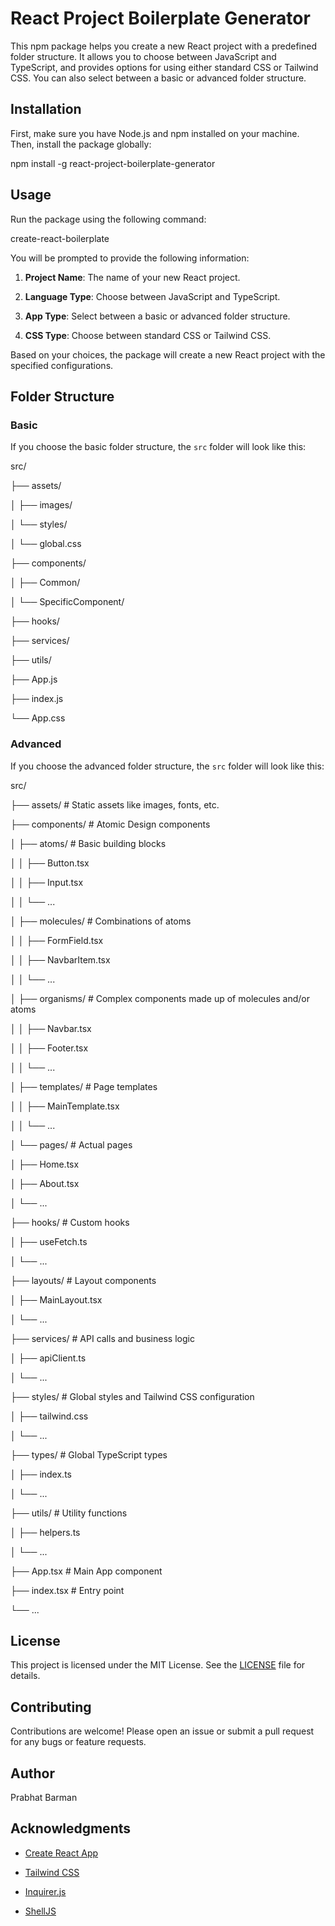 # React Project Boilerplate Generator

This npm package helps you create a new React project with a predefined folder structure. It allows you to choose between JavaScript and TypeScript, and provides options for using either standard CSS or Tailwind CSS. You can also select between a basic or advanced folder structure.

## Installation

First, make sure you have Node.js and npm installed on your machine. Then, install the package globally:

npm install -g react-project-boilerplate-generator

## Usage

Run the package using the following command:

create-react-boilerplate

You will be prompted to provide the following information:

1. **Project Name**: The name of your new React project.

2. **Language Type**: Choose between JavaScript and TypeScript.

3. **App Type**: Select between a basic or advanced folder structure.

4. **CSS Type**: Choose between standard CSS or Tailwind CSS.

Based on your choices, the package will create a new React project with the specified configurations.

## Folder Structure

### Basic

If you choose the basic folder structure, the `src` folder will look like this:

src/

├── assets/

│ ├── images/

│ └── styles/

│ └── global.css

├── components/

│ ├── Common/

│ └── SpecificComponent/

├── hooks/

├── services/

├── utils/

├── App.js

├── index.js

└── App.css

### Advanced

If you choose the advanced folder structure, the `src` folder will look like this:

src/

├── assets/ # Static assets like images, fonts, etc.

├── components/ # Atomic Design components

│ ├── atoms/ # Basic building blocks

│ │ ├── Button.tsx

│ │ ├── Input.tsx

│ │ └── ...

│ ├── molecules/ # Combinations of atoms

│ │ ├── FormField.tsx

│ │ ├── NavbarItem.tsx

│ │ └── ...

│ ├── organisms/ # Complex components made up of molecules and/or atoms

│ │ ├── Navbar.tsx

│ │ ├── Footer.tsx

│ │ └── ...

│ ├── templates/ # Page templates

│ │ ├── MainTemplate.tsx

│ │ └── ...

│ └── pages/ # Actual pages

│ ├── Home.tsx

│ ├── About.tsx

│ └── ...

├── hooks/ # Custom hooks

│ ├── useFetch.ts

│ └── ...

├── layouts/ # Layout components

│ ├── MainLayout.tsx

│ └── ...

├── services/ # API calls and business logic

│ ├── apiClient.ts

│ └── ...

├── styles/ # Global styles and Tailwind CSS configuration

│ ├── tailwind.css

│ └── ...

├── types/ # Global TypeScript types

│ ├── index.ts

│ └── ...

├── utils/ # Utility functions

│ ├── helpers.ts

│ └── ...

├── App.tsx # Main App component

├── index.tsx # Entry point

└── ...

## License

This project is licensed under the MIT License. See the [LICENSE](LICENSE) file for details.

## Contributing

Contributions are welcome! Please open an issue or submit a pull request for any bugs or feature requests.

## Author

Prabhat Barman

## Acknowledgments

- [Create React App](https://github.com/facebook/create-react-app)

- [Tailwind CSS](https://tailwindcss.com/)

- [Inquirer.js](https://github.com/SBoudrias/Inquirer.js/)

- [ShellJS](https://github.com/shelljs/shelljs)
